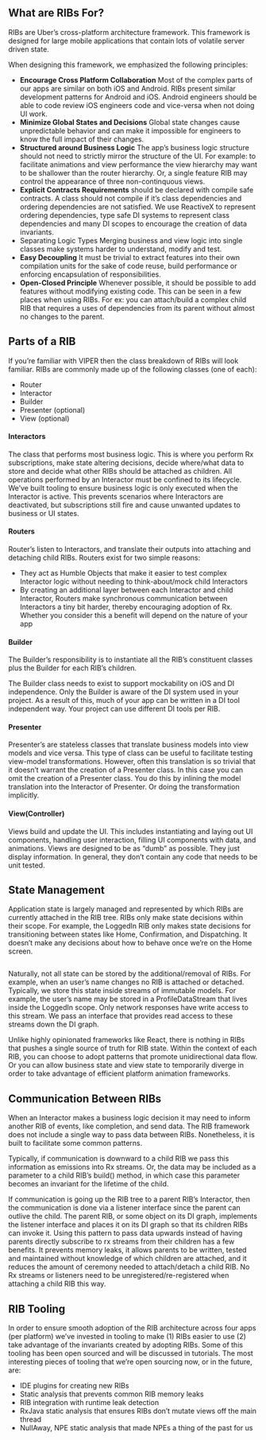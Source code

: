 ## What are RIBs For?
RIBs are Uber’s cross-platform architecture framework. This framework is designed for large mobile applications that contain lots of volatile server driven state. 

When designing this framework, we emphasized the following principles:
* **Encourage Cross Platform Collaboration** Most of the complex parts of our apps are similar on both iOS and Android. RIBs present similar development patterns for Android and iOS. Android engineers should be able to code review iOS engineers code and vice-versa when not doing UI work.
* **Minimize Global States and Decisions** Global state changes cause unpredictable behavior and can make it impossible for engineers to know the full impact of their changes.
* **Structured around Business Logic** The app’s business logic structure should not need to strictly mirror the structure of the UI. For example: to facilitate animations and view performance the view hierarchy may want to be shallower than the router hierarchy. Or, a single feature RIB may control the appearance of three non-continquous views.
* **Explicit Contracts Requirements** should be declared with compile safe contracts. A class should not compile if it’s class dependencies and ordering dependencies are not satisfied. We use ReactiveX to represent ordering dependencies, type safe DI systems to represent class dependencies and many DI scopes to encourage the creation of data invariants.
* Separating Logic Types Merging business and view logic into single classes make systems harder to understand, modify and test.
* **Easy Decoupling** It must be trivial to extract features into their own compilation units for the sake of code reuse, build performance or enforcing encapsulation of responsibilities.
* **Open-Closed Principle** Whenever possible, it should be possible to add features without modifying existing code. This can be seen in a few places when using RIBs. For ex: you can attach/build a complex child RIB that requires a uses of dependencies from its parent without almost no changes to the parent.

## Parts of a RIB

If you’re familiar with VIPER then the class breakdown of RIBs will look familiar. RIBs are commonly made up of the following classes (one of each):
* Router
* Interactor
* Builder
* Presenter (optional)
* View (optional)

#### Interactors
The class that performs most business logic. This is where you perform Rx subscriptions, make state altering decisions, decide where/what data to store and decide what other RIBs should be attached as children. 
All operations performed by an Interactor must be confined to its lifecycle. We’ve built tooling to ensure business logic is only executed when the Interactor is active. This prevents scenarios where Interactors are deactivated, but subscriptions still fire and cause unwanted updates to business or UI states.

#### Routers
Router’s listen to Interactors, and translate their outputs into attaching and detaching child RIBs. Routers exist for two simple reasons:
* They act as Humble Objects that make it easier to test complex Interactor logic without needing to think-about/mock child Interactors
* By creating an additional layer between each Interactor and child Interactor, Routers make synchronous communication between Interactors a tiny bit harder, thereby encouraging adoption of Rx. Whether you consider this a benefit will depend on the nature of your app

#### Builder
The Builder’s responsibility is to instantiate all the RIB’s constituent classes plus the Builder for each RIB’s children. 

The Builder class needs to exist to support mockability on iOS and DI independence. Only the Builder is aware of the DI system used in your project. As a result of this, much of your app can be written in a DI tool independent way. Your project can use different DI tools per RIB.

#### Presenter
Presenter’s are stateless classes that translate business models into view models and vice versa. This type of class can be useful to facilitate testing view-model transformations. However, often this translation is so trivial that it doesn’t warrant the creation of a Presenter class. In this case you can omit the creation of a Presenter class. You do this by inlining the model translation into the Interactor of Presenter. Or doing the transformation implicitly.

#### View(Controller)
Views build and update the UI. This includes instantiating and laying out UI components, handling user interaction, filling UI components with data, and animations. Views are designed to be as “dumb” as possible. They just display information. In general, they don’t contain any code that needs to be unit tested.

## State Management
Application state is largely managed and represented by which RIBs are currently attached in the RIB tree. RIBs only make state decisions within their scope. For example, the LoggedIn RIB only makes state decisions for transitioning between states like Home, Confirmation, and Dispatching. It doesn’t make any decisions about how to behave once we’re on the Home screen. 

<image here>

Naturally, not all state can be stored by the additional/removal of RIBs. For example, when an user’s name changes no RIB is attached or detached. Typically, we store this state inside streams of immutable models. For example, the user’s name may be stored in a ProfileDataStream that lives inside the LoggedIn scope. Only network responses have write access to this stream. We pass an interface that provides read access to these streams down the DI graph.

Unlike highly opinionated frameworks like React, there is nothing in RIBs that pushes a single source of truth for RIB state. Within the context of each RIB, you can choose to adopt patterns that promote unidirectional data flow. Or you can allow business state and view state to temporarily diverge in order to take advantage of efficient platform animation frameworks.

## Communication Between RIBs
When an Interactor makes a business logic decision it may need to inform another RIB of events, like completion, and send data. The RIB framework does not include a single way to pass data between RIBs. Nonetheless, it is built to facilitate some common patterns.

Typically, if communication is downward to a child RIB we pass this information as emissions into Rx streams. Or, the data may be included as a parameter to a child RIB’s build() method, in which case this parameter becomes an invariant for the lifetime of the child.

If communication is going up the RIB tree to a parent RIB’s Interactor, then the communication is done via a listener interface since the parent can outlive the child. The parent RIB, or some object on its DI graph, implements the listener interface and places it on its DI graph so that its children RIBs can invoke it. Using this pattern to pass data upwards instead of having parents directly subscribe to rx streams from their children has a few benefits. It prevents memory leaks, it allows parents to be written, tested and maintained without knowledge of which children are attached,  and it reduces the amount of ceremony needed to attach/detach a child RIB. No Rx streams or listeners need to be unregistered/re-registered when attaching a child RIB this way.

## RIB Tooling
In order to ensure smooth adoption of the RIB architecture across four apps (per platform) we’ve invested in tooling to make (1) RIBs easier to use (2) take advantage of the invariants created by adopting RIBs. Some of this tooling has been open sourced and will be discussed in tutorials. The most interesting pieces of tooling that we’re open sourcing now, or in the future, are:
* IDE plugins for creating new RIBs
* Static analysis that prevents common RIB memory leaks
* RIB integration with runtime leak detection
* RxJava static analysis that ensures RIBs don’t mutate views off the main thread
* NullAway, NPE static analysis that made NPEs a thing of the past for us
